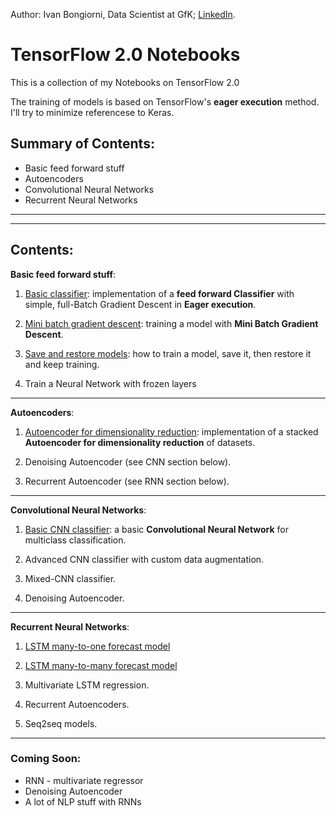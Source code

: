 Author: Ivan Bongiorni, Data Scientist at GfK; [LinkedIn](https://www.linkedin.com/in/ivan-bongiorni-b8a583164/).

# TensorFlow 2.0 Notebooks


This is a collection of my Notebooks on TensorFlow 2.0

The training of models is based on TensorFlow's **eager execution** method. I'll try to minimize referencese to Keras.
## Summary of Contents:
- Basic feed forward stuff
- Autoencoders
- Convolutional Neural Networks
- Recurrent Neural Networks

---
---

## Contents:

**Basic feed forward stuff**:

1. [Basic classifier](https://github.com/IvanBongiorni/TensorFlow2.0_Notebooks/blob/master/TensorFlow2.0__00.01_basic_Classifier.ipynb):  implementation of a **feed forward Classifier** with simple, full-Batch Gradient Descent in **Eager execution**.

2. [Mini batch gradient descent](https://github.com/IvanBongiorni/TensorFlow2.0_Notebooks/blob/master/TensorFlow2.0__00.02_MiniBatch_Gradient_Descent.ipynb):  training a model with **Mini Batch Gradient Descent**.

3. [Save and restore models](https://github.com/IvanBongiorni/TensorFlow2.0_Notebooks/blob/master/TensorFlow2.0__00.03_Save_and_Restore_models.ipynb):  how to train a model, save it, then restore it and keep training.

0. Train a Neural Network with frozen layers

---

**Autoencoders**:

1. [Autoencoder for dimensionality reduction](https://github.com/IvanBongiorni/TensorFlow2.0_Notebooks/blob/master/TensorFlow2.0__02.01_Autoencoder_for_Dimensionality_Reduction.ipynb):  implementation of a stacked **Autoencoder for dimensionality reduction** of datasets.

2. Denoising Autoencoder (see CNN section below).

0. Recurrent Autoencoder (see RNN section below).

---

**Convolutional Neural Networks**:

1. [Basic CNN classifier](https://github.com/IvanBongiorni/TensorFlow2.0_Notebooks/blob/master/TensorFlow2.0__03.01_Convolutional_Neural_Network.ipynb): a basic **Convolutional Neural Network** for multiclass classification.

2. Advanced CNN classifier with custom data augmentation.

3. Mixed-CNN classifier.

4. Denoising Autoencoder.

---

**Recurrent Neural Networks**:

1. [LSTM many-to-one forecast model](https://github.com/IvanBongiorni/TensorFlow2.0_Notebooks/blob/master/TensorFlow2.0__04.01_RNN_many2one.ipynb)

2. [LSTM many-to-many forecast model](https://github.com/IvanBongiorni/TensorFlow2.0_Notebooks/blob/master/TensorFlow2.0__04.02_RNN_many2many.ipynb)

3. Multivariate LSTM regression.

0. Recurrent Autoencoders.

0. Seq2seq models.

---


### Coming Soon:

- RNN - multivariate regressor
- Denoising Autoencoder
- A lot of NLP stuff with RNNs
